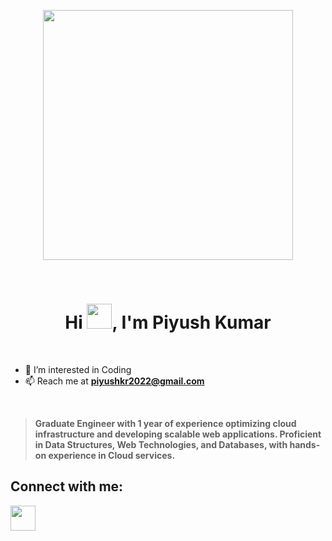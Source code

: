 <p align="center">
<img src="https://github.com/Anmol-Baranwal/Cool-GIFs-For-GitHub/assets/74038190/3b4607a1-1cc6-41f1-926f-892ae880e7a5" width="400">
</p>
<br>
<h1 align="center">Hi <img src="https://user-images.githubusercontent.com/74038190/214644152-52f47eb3-5e31-4f47-8758-05c9468d5596.gif" width="40">, I'm Piyush Kumar</h1>
<br>

- 👀 I’m interested in Coding
- 📫 Reach me at [**piyushkr2022@gmail.com**](mailto:piyushkr2022@gmail.com)</a>

<br>

> **Graduate Engineer with 1 year of experience optimizing cloud infrastructure and developing scalable web applications. Proficient in Data Structures, Web Technologies, and Databases, with hands-on experience in Cloud services.**



## Connect with me:
<a href="https://www.linkedin.com/in/piyushkr22"><img src="https://upload.wikimedia.org/wikipedia/commons/thumb/c/ca/LinkedIn_logo_initials.png/480px-LinkedIn_logo_initials.png" width="40" height="40"/></a>
